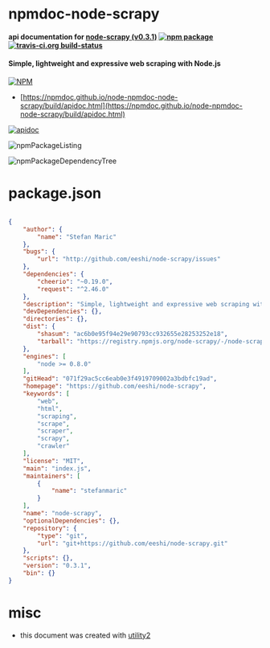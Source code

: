 # npmdoc-node-scrapy

#### api documentation for  [node-scrapy (v0.3.1)](https://github.com/eeshi/node-scrapy)  [![npm package](https://img.shields.io/npm/v/npmdoc-node-scrapy.svg?style=flat-square)](https://www.npmjs.org/package/npmdoc-node-scrapy) [![travis-ci.org build-status](https://api.travis-ci.org/npmdoc/node-npmdoc-node-scrapy.svg)](https://travis-ci.org/npmdoc/node-npmdoc-node-scrapy)

#### Simple, lightweight and expressive web scraping with Node.js

[![NPM](https://nodei.co/npm/node-scrapy.png?downloads=true&downloadRank=true&stars=true)](https://www.npmjs.com/package/node-scrapy)

- [https://npmdoc.github.io/node-npmdoc-node-scrapy/build/apidoc.html](https://npmdoc.github.io/node-npmdoc-node-scrapy/build/apidoc.html)

[![apidoc](https://npmdoc.github.io/node-npmdoc-node-scrapy/build/screenCapture.buildCi.browser.%252Ftmp%252Fbuild%252Fapidoc.html.png)](https://npmdoc.github.io/node-npmdoc-node-scrapy/build/apidoc.html)

![npmPackageListing](https://npmdoc.github.io/node-npmdoc-node-scrapy/build/screenCapture.npmPackageListing.svg)

![npmPackageDependencyTree](https://npmdoc.github.io/node-npmdoc-node-scrapy/build/screenCapture.npmPackageDependencyTree.svg)



# package.json

```json

{
    "author": {
        "name": "Stefan Maric"
    },
    "bugs": {
        "url": "http://github.com/eeshi/node-scrapy/issues"
    },
    "dependencies": {
        "cheerio": "~0.19.0",
        "request": "^2.46.0"
    },
    "description": "Simple, lightweight and expressive web scraping with Node.js",
    "devDependencies": {},
    "directories": {},
    "dist": {
        "shasum": "ac6b0e95f94e29e90793cc932655e28253252e18",
        "tarball": "https://registry.npmjs.org/node-scrapy/-/node-scrapy-0.3.1.tgz"
    },
    "engines": [
        "node >= 0.8.0"
    ],
    "gitHead": "071f29ac5cc6eab0e3f4919709002a3bdbfc19ad",
    "homepage": "https://github.com/eeshi/node-scrapy",
    "keywords": [
        "web",
        "html",
        "scraping",
        "scrape",
        "scraper",
        "scrapy",
        "crawler"
    ],
    "license": "MIT",
    "main": "index.js",
    "maintainers": [
        {
            "name": "stefanmaric"
        }
    ],
    "name": "node-scrapy",
    "optionalDependencies": {},
    "repository": {
        "type": "git",
        "url": "git+https://github.com/eeshi/node-scrapy.git"
    },
    "scripts": {},
    "version": "0.3.1",
    "bin": {}
}
```



# misc
- this document was created with [utility2](https://github.com/kaizhu256/node-utility2)
